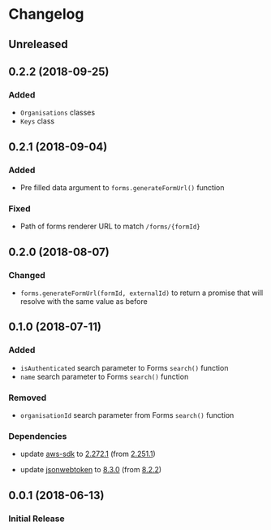 # Changelog

## Unreleased

## 0.2.2 (2018-09-25)

### Added

-   `Organisations` classes
-   `Keys` class

## 0.2.1 (2018-09-04)

### Added

-   Pre filled data argument to `forms.generateFormUrl()` function

### Fixed

-   Path of forms renderer URL to match `/forms/{formId}`

## 0.2.0 (2018-08-07)

### Changed

-   `forms.generateFormUrl(formId, externalId)` to return a promise that will resolve with the same value as before

## 0.1.0 (2018-07-11)

### Added

-   `isAuthenticated` search parameter to Forms `search()` function
-   `name` search parameter to Forms `search()` function

### Removed

-   `organisationId` search parameter from Forms `search()` function

### Dependencies

-   update [aws-sdk](https://www.npmjs.com/package/aws-sdk) to [2.272.1](https://github.com/aws/aws-sdk-js/releases/tag/v2.272.1) (from [2.251.1](https://github.com/aws/aws-sdk-js/releases/tag/v2.251.1))

-   update [jsonwebtoken](https://www.npmjs.com/package/jsonwebtoken) to [8.3.0](https://github.com/auth0/node-jsonwebtoken/blob/master/CHANGELOG.md) (from [8.2.2](https://github.com/auth0/node-jsonwebtoken/blob/master/CHANGELOG.md))

## 0.0.1 (2018-06-13)

### Initial Release
